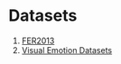 # Datasets

1. [FER2013](https://www.kaggle.com/datasets/deadskull7/fer2013/data)
2. [Visual Emotion Datasets](https://rpand002.github.io/emotion.html)